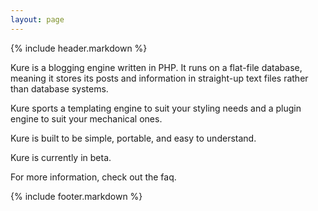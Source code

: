 ```yaml
---
layout: page
---
```


{% include header.markdown %}

Kure is a blogging engine written in PHP. It runs on a flat-file database, meaning it stores its posts and information in straight-up text files rather than database systems.

Kure sports a templating engine to suit your styling needs and a plugin engine to suit your mechanical ones.

Kure is built to be simple, portable, and easy to understand.

Kure is currently in beta.

For more information, check out the faq.

{% include footer.markdown %}
